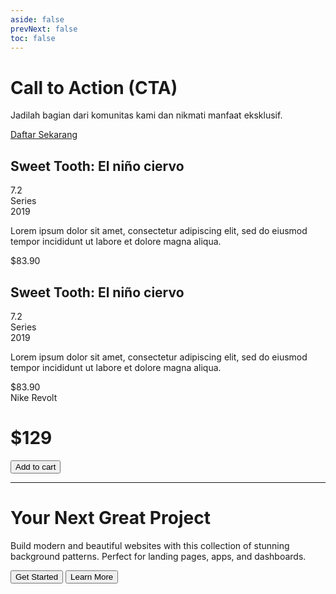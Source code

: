 ```yaml
---
aside: false
prevNext: false
toc: false
---
```


<div 
  class="relative w-full h-full bg-cover bg-center flex items-center justify-center p-8 my-8 dui-bg-fixed"
  style="background-image: url('/1banner_0128cc4f-1cf0-4f6d-b488-b040099a2d90_1024x1024.webp');">
  <div class="p-8 bg-gray-300/40 backdrop-blur-md text-gray-900/90 rounded-xl shadow-lg text-center w-full max-w-full mx-2">
    <h1 class="text-4xl font-bold mb-4">Call to Action (CTA)</h1>
    <p class="text-lg mb-8">Jadilah bagian dari komunitas kami dan nikmati manfaat eksklusif.</p>
    <a href="https://github.com/idugeni" target="_blank" rel="noopener noreferrer"
       class="btn btn-neutral btn-wide">Daftar Sekarang</a>
  </div>
</div>



<!-- component -->
  
  <div class="py-3 sm:max-w-xl sm:mx-auto">
    <div class="bg-white shadow-lg border-gray-100 max-h-80	 border sm:rounded-3xl p-8 flex space-x-8">
      <div class="h-48 overflow-visible w-1/2">
          <img class="rounded-3xl shadow-lg" src="/e75624a5-265e-4cbf-aa1a-4a244ea5e6bf.webp" alt="">
      </div>
      <div class="flex flex-col w-1/2 space-y-4">
        <div class="flex justify-between items-start">
          <h2 class="text-3xl font-bold">Sweet Tooth: El niño ciervo</h2>
          <div class="bg-yellow-400 font-bold rounded-xl p-2">7.2</div>
        </div>
        <div>
          <div class="text-sm text-gray-400">Series</div>
          <div class="text-lg text-gray-800">2019</div>
        </div>
          <p class=" text-gray-400 max-h-40 overflow-y-hidden">Lorem ipsum dolor sit amet, consectetur adipiscing elit, sed do eiusmod tempor incididunt ut labore et dolore magna aliqua.</p>
        <div class="flex text-2xl font-bold text-a">$83.90</div>
    </div>
  </div>
  
</div>

<div class="py-3 sm:max-w-xl sm:mx-auto">
  <div class="bg-white dark:bg-gray-900 shadow-lg border border-gray-100 dark:border-gray-700 max-h-80 sm:rounded-3xl p-8 flex space-x-8">
    <div class="h-48 overflow-visible">
      <img class="rounded-3xl shadow-lg" src="/cbf19d3b-c17f-4162-8356-f0f7287e663f.webp" alt="">
    </div>
    <div class="flex flex-col w-1/2 space-y-4">
      <div class="flex justify-between items-start">
        <h2 class="text-3xl font-bold text-gray-900 dark:text-white">Sweet Tooth: El niño ciervo</h2>
        <div class="bg-yellow-400 dark:bg-yellow-500 font-bold rounded-xl p-2">7.2</div>
      </div>
      <div>
        <div class="text-sm text-gray-400 dark:text-gray-300">Series</div>
        <div class="text-lg text-gray-800 dark:text-gray-100">2019</div>
      </div>
      <p class="text-gray-400 dark:text-gray-300 max-h-40 overflow-y-hidden">
        Lorem ipsum dolor sit amet, consectetur adipiscing elit, sed do eiusmod tempor incididunt ut labore et dolore magna aliqua.
      </p>
      <div class="flex text-2xl font-bold text-gray-900 dark:text-white">$83.90</div>
    </div>
  </div>
</div>


<!-- component -->
<div class="flex flex-col justify-center items-center max-w-sm mx-auto my-8">
  <div style="background-image: url(/cbf19d3b-c17f-4162-8356-f0f7287e663f.webp)"
       class="bg-gray-300 h-64 w-full rounded-lg shadow-md bg-cover bg-center"></div>
  <div class="w-56 md:w-64 bg-white -mt-10 shadow-lg rounded-lg overflow-hidden">
    <div class="py-2 text-center font-bold uppercase tracking-wide text-gray-800">Nike Revolt</div>
    <div class="flex items-center justify-between py-2 px-3 bg-gray-400">
      <h1 class="text-gray-800 font-bold ">$129</h1>
      <button class=" bg-gray-800 text-xs text-white px-2 py-1 font-semibold rounded uppercase hover:bg-gray-700">Add to cart</button>
    </div>
  </div>
</div>



<div class="fixed inset-0 -z-10">
        <div class="absolute inset-0 bg-[radial-gradient(#e5e7eb_1px,transparent_1px)] [&>div]:[background-size:16px_16px] [&>div]:[mask-image:radial-gradient(ellipse_50%_50%_at_50%_50%,#000_70%,transparent_100%)]"></div>
        <div class="absolute top-1/4 left-1/4 w-48 h-48 sm:w-96 sm:h-96 bg-violet-500/10 rounded-full filter blur-3xl"></div>
        <div class="absolute bottom-1/4 right-1/4 w-48 h-48 sm:w-96 sm:h-96 bg-fuchsia-500/10 rounded-full filter blur-3xl"></div>
    </div>





---

<div class="relative h-screen">
  <!-- Background Pattern -->
  <div class="absolute inset-0">
    <div class="relative h-full w-full bg-red [&>div]:absolute [&>div]:h-full [&>div]:w-full [&>div]:bg-[radial-gradient(#e5e7eb_1px,transparent_1px)] [&>div]:[background-size:16px_16px] [&>div]:[mask-image:radial-gradient(ellipse_50%_50%_at_50%_50%,#000_70%,transparent_100%)]">
    <div></div>
    
  </div>
  </div>
  
  <!-- Hero Content -->
  <div class="relative z-10 flex h-full flex-col items-center justify-center px-4">
    <div class="max-w-3xl text-center">
      <h1 class="mb-8 text-4xl font-bold tracking-tight sm:text-6xl lg:text-7xl text-slate-900">
        Your Next Great
        <span class="text-sky-900">Project</span>
      </h1>
      <p class="mx-auto mb-8 max-w-2xl text-lg text-slate-700">
        Build modern and beautiful websites with this collection of stunning background patterns. 
        Perfect for landing pages, apps, and dashboards.
      </p>
      <div class="flex flex-wrap justify-center gap-4">
        <button class="rounded-lg px-6 py-3 font-medium bg-sky-900 text-white hover:bg-sky-800">
          Get Started
        </button>
        <button class="rounded-lg border px-6 py-3 font-medium border-slate-200 bg-white text-slate-900 hover:bg-slate-50">
          Learn More
        </button>
      </div>
    </div>
  </div>
</div>